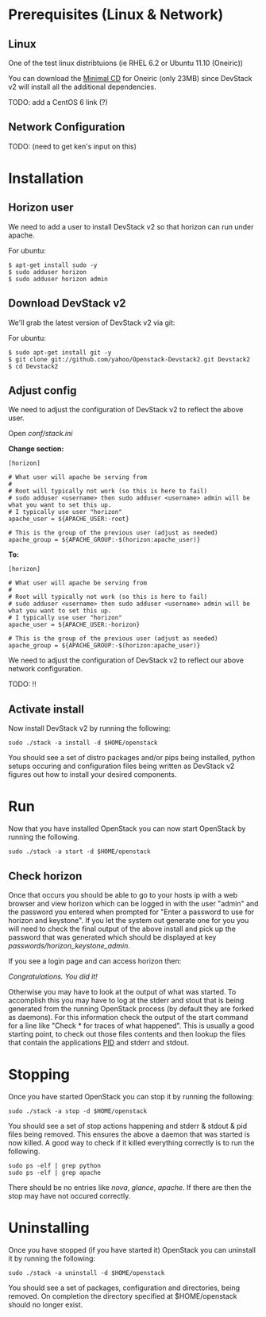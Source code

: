 # Prerequisites (Linux & Network)

## Linux

One of the test linux distribtuions (ie RHEL 6.2 or Ubuntu 11.10 (Oneiric))

You can download the [Minimal CD](https://help.ubuntu.com/community/Installation/MinimalCD) 
for Oneiric (only 23MB) since DevStack v2 will install all the additional dependencies.

TODO: add a CentOS 6 link (?)

## Network Configuration

TODO: (need to get ken's input on this)

# Installation

## Horizon user

We need to add a user to install DevStack v2 so that horizon can run under apache.

For ubuntu:

    $ apt-get install sudo -y
    $ sudo adduser horizon
    $ sudo adduser horizon admin
    
## Download DevStack v2

We'll grab the latest version of DevStack v2 via git:

For ubuntu:

    $ sudo apt-get install git -y
    $ git clone git://github.com/yahoo/Openstack-Devstack2.git Devstack2
    $ cd Devstack2
    
## Adjust config

We need to adjust the configuration of DevStack v2 to reflect the above user.

Open *conf/stack.ini*

**Change section:**

    [horizon]
    
    # What user will apache be serving from
    #
    # Root will typically not work (so this is here to fail)
    # sudo adduser <username> then sudo adduser <username> admin will be what you want to set this up.
    # I typically use user "horizon"
    apache_user = ${APACHE_USER:-root}
    
    # This is the group of the previous user (adjust as needed)
    apache_group = ${APACHE_GROUP:-$(horizon:apache_user)}

**To:**

    [horizon]
    
    # What user will apache be serving from
    #
    # Root will typically not work (so this is here to fail)
    # sudo adduser <username> then sudo adduser <username> admin will be what you want to set this up.
    # I typically use user "horizon"
    apache_user = ${APACHE_USER:-horizon}
    
    # This is the group of the previous user (adjust as needed)
    apache_group = ${APACHE_GROUP:-$(horizon:apache_user)}

We need to adjust the configuration of DevStack v2 to reflect our above network configuration.

TODO: !!

## Activate install 

Now install DevStack v2 by running the following:

    sudo ./stack -a install -d $HOME/openstack

You should see a set of distro packages and/or pips being installed, python setups occuring and configuration
files being written as DevStack v2 figures out how to install your desired components.

# Run

Now that you have installed OpenStack you can now start OpenStack by running the following.

    sudo ./stack -a start -d $HOME/openstack

## Check horizon

Once that occurs you should be able to go to your hosts ip with a web browser and view horizon which can be logged in with
the user "admin" and the password you entered when prompted for "Enter a password to use for horizon and keystone".
If you let the system out generate one for you you will need to check the final output of the above install
and pick up the password that was generated which should be displayed at key *passwords/horizon_keystone_admin*.

If you see a login page and can access horizon then:

*Congratulations. You did it!*

Otherwise you may have to look at the output of what was started. To accomplish this you may have to log at the
stderr and stout that is being generated from the running OpenStack process (by default they are forked as daemons).
For this information check the output of the start command for a line like "Check * for traces of what happened".
This is usually a good starting point, to check out those files contents and then lookup the files that contain
the applications [PID](http://en.wikipedia.org/wiki/Process_identifier) and stderr and stdout.

# Stopping

Once you have started OpenStack you can stop it by running the following:

    sudo ./stack -a stop -d $HOME/openstack

You should see a set of stop actions happening and stderr & stdout & pid files being removed. This ensures
the above a daemon that was started is now killed. A good way to check if it killed everything correctly is to
run the following.

    sudo ps -elf | grep python
    sudo ps -elf | grep apache

There should be no entries like *nova*, *glance*, *apache*. If there are then the stop may have not occured correctly.

# Uninstalling

Once you have stopped (if you have started it) OpenStack you can uninstall it by running the following:

    sudo ./stack -a uninstall -d $HOME/openstack

You should see a set of packages, configuration and directories, being removed. On completion
the directory specified at $HOME/openstack should no longer exist. 
